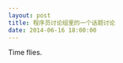 ```yaml
---
layout: post
title: 程序员讨论组里的一个话题讨论
date: 2014-06-16 18:00:00
---
```


<!-- 程序员讨论组里的一个话题讨论：<br/>
程序员小A： <br/>
有媳妇的人注意了！请教个问题。<br/>
程序员小A： <br/>
如果她问：【另一个完全一样的我，站在你面前，唯一区别是喜欢打扮，你选谁？ 】咋么回答？<br/>
程序员小C：<br/>
她问你这个了？<br/>
程序员小A：<br/>
你咋回答吧！<br/>
程序员小B： <br/>
都喜欢<br/>
程序员小C： <br/>
你说你喜欢的不是衣服 是你的人<br/>
程序员小A：<br/>
我不是这么说的，我当时想了一秒钟跟她分析了下这个命题是伪命题。<br/>
程序员小B： <br/>
...<br/>
程序员小B： <br/>
哎<br/>
程序员小B： <br/>
你们程序员呀<br/>
程序员小C：  <br/>
...<br/>
程序员小A：  <br/>
结局就是她说：你别分析了，你刚才回答问题都犹豫了，说明你还是喜欢爱打扮的人！<br/>
程序员小C： <br/>
你回啥<br/>
程序员小B： <br/>
...<br/>
程序员小A：  <br/>
我就没啥可说的了，就“呵呵”过去了。<br/>
程序员小B：  <br/>
她其实害怕你被城市里面的女孩子诱惑<br/>
程序员小C：  <br/>
对<br/>
.<br/>
.<br/>
.<br/>
程序员小A：  <br/>
貌似小B说的有道理!<br/><br/><br/>

结论：<br/>
你们程序员真够有意思的！<br/> -->

Time flies.
